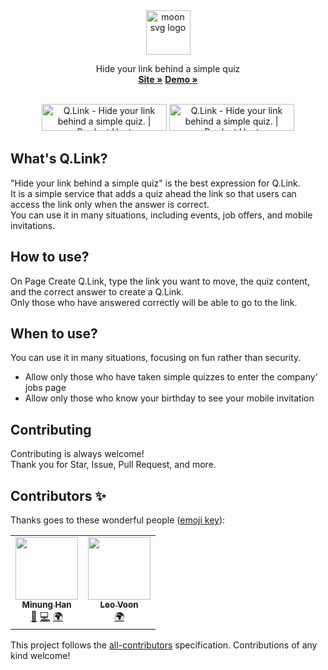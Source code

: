 <div align="center">
  <a href="https://moon-svg.minung.dev">
    <img src="https://user-images.githubusercontent.com/10302969/169694938-4da7a5e5-2207-4917-b020-6714ae224dc0.png" height="71" alt="moon svg logo" />
  </a>
  <br />
  <p align="center">
    Hide your link behind a simple quiz
    <br />
    <a href="https://q-link.minung.dev"><strong>Site »</strong></a>
    <a href="https://q-link.minung.dev/links/62825d42dad9a9d8d439aa54"><strong>Demo »</strong></a>
  </p>
</div>

<br/>
<div align="center">
<a href="https://www.producthunt.com/posts/q-link?utm_source=badge-featured&utm_medium=badge&utm_souce=badge-q&#0045;link" target="_blank"><img src="https://api.producthunt.com/widgets/embed-image/v1/featured.svg?post_id=347116&theme=light" alt="Q&#0046;Link - Hide&#0032;your&#0032;link&#0032;behind&#0032;a&#0032;simple&#0032;quiz&#0046; | Product Hunt" style="width: 200px; height: 43px;" width="200" height="43" /></a>
<a href="https://www.producthunt.com/posts/q-link?utm_source=badge-top-post-badge&utm_medium=badge&utm_souce=badge-q&#0045;link" target="_blank"><img src="https://api.producthunt.com/widgets/embed-image/v1/top-post-badge.svg?post_id=347116&theme=light&period=daily" alt="Q&#0046;Link - Hide&#0032;your&#0032;link&#0032;behind&#0032;a&#0032;simple&#0032;quiz&#0046; | Product Hunt" style="width: 200px; height: 43px;" width="200" height="43" /></a>
</div>

## What's Q.Link?

"Hide your link behind a simple quiz" is the best expression for Q.Link.  
It is a simple service that adds a quiz ahead the link so that users can access the link only when the answer is correct.  
You can use it in many situations, including events, job offers, and mobile invitations.

## How to use?

On Page Create Q.Link, type the link you want to move, the quiz content, and the correct answer to create a Q.Link.  
Only those who have answered correctly will be able to go to the link.

## When to use?

You can use it in many situations, focusing on fun rather than security.

- Allow only those who have taken simple quizzes to enter the company' jobs page
- Allow only those who know your birthday to see your mobile invitation

## Contributing

Contributing is always welcome!  
Thank you for Star, Issue, Pull Request, and more.

## Contributors ✨

Thanks goes to these wonderful people ([emoji key](https://allcontributors.org/docs/en/emoji-key)):

<!-- ALL-CONTRIBUTORS-LIST:START - Do not remove or modify this section -->
<!-- prettier-ignore-start -->
<!-- markdownlint-disable -->
<table>
  <tr>
    <td align="center"><a href="https://github.com/hmu332233"><img src="https://avatars.githubusercontent.com/u/10302969?v=4?s=100" width="100px;" alt=""/><br /><sub><b>Minung Han</b></sub></a><br /><a href="#maintenance-hmu332233" title="Maintenance">🚧</a> <a href="https://github.com/hmu332233/q-link/commits?author=hmu332233" title="Code">💻</a> <a href="#translation-hmu332233" title="Translation">🌍</a></td>
    <td align="center"><a href="https://github.com/leovoon"><img src="https://avatars.githubusercontent.com/u/16155802?v=4?s=100" width="100px;" alt=""/><br /><sub><b>Leo Voon</b></sub></a><br /><a href="#translation-leovoon" title="Translation">🌍</a></td>
  </tr>
</table>

<!-- markdownlint-restore -->
<!-- prettier-ignore-end -->

<!-- ALL-CONTRIBUTORS-LIST:END -->

This project follows the [all-contributors](https://github.com/all-contributors/all-contributors) specification. Contributions of any kind welcome!
